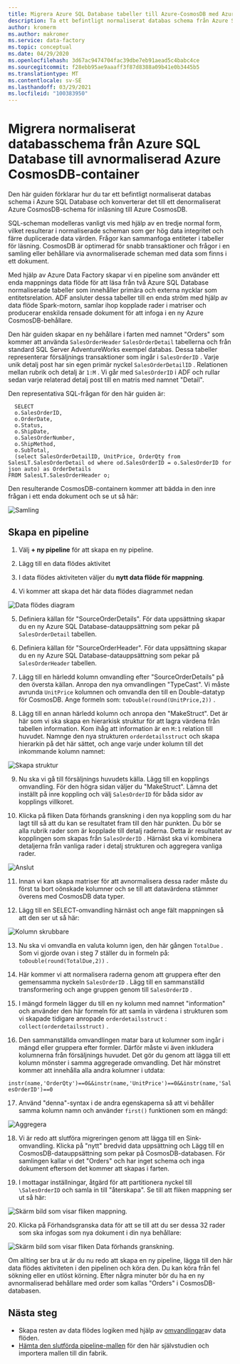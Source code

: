 ```yaml
---
title: Migrera Azure SQL Database tabeller till Azure-CosmosDB med Azure Data Factory
description: Ta ett befintligt normaliserat databas schema från Azure SQL Database och migrera till en avnormaliserad Azure CosmosDB-behållare med Azure Data Factory.
author: kromerm
ms.author: makromer
ms.service: data-factory
ms.topic: conceptual
ms.date: 04/29/2020
ms.openlocfilehash: 3d67ac9474704fac39dbe7eb91aead5c4babc4ce
ms.sourcegitcommit: f28ebb95ae9aaaff3f87d8388a09b41e0b3445b5
ms.translationtype: MT
ms.contentlocale: sv-SE
ms.lasthandoff: 03/29/2021
ms.locfileid: "100383950"
---
```

# <a name="migrate-normalized-database-schema-from-azure-sql-database-to-azure-cosmosdb-denormalized-container"></a>Migrera normaliserat databasschema från Azure SQL Database till avnormaliserad Azure CosmosDB-container

Den här guiden förklarar hur du tar ett befintligt normaliserat databas schema i Azure SQL Database och konverterar det till ett denormaliserat Azure CosmosDB-schema för inläsning till Azure CosmosDB.

SQL-scheman modelleras vanligt vis med hjälp av en tredje normal form, vilket resulterar i normaliserade scheman som ger hög data integritet och färre duplicerade data värden. Frågor kan sammanfoga entiteter i tabeller för läsning. CosmosDB är optimerad för snabb transaktioner och frågor i en samling eller behållare via avnormaliserade scheman med data som finns i ett dokument.

Med hjälp av Azure Data Factory skapar vi en pipeline som använder ett enda mappnings data flöde för att läsa från två Azure SQL Database normaliserade tabeller som innehåller primära och externa nycklar som entitetsrelation. ADF ansluter dessa tabeller till en enda ström med hjälp av data flöde Spark-motorn, samlar ihop kopplade rader i matriser och producerar enskilda rensade dokument för att infoga i en ny Azure CosmosDB-behållare.

Den här guiden skapar en ny behållare i farten med namnet "Orders" som kommer att använda ```SalesOrderHeader``` ```SalesOrderDetail``` tabellerna och från standard SQL Server AdventureWorks exempel databas. Dessa tabeller representerar försäljnings transaktioner som ingår i ```SalesOrderID``` . Varje unik detalj post har sin egen primär nyckel ```SalesOrderDetailID``` . Relationen mellan rubrik och detalj är ```1:M``` . Vi går med ```SalesOrderID``` i ADF och rullar sedan varje relaterad detalj post till en matris med namnet "Detail".

Den representativa SQL-frågan för den här guiden är:

```
  SELECT
  o.SalesOrderID,
  o.OrderDate,
  o.Status,
  o.ShipDate,
  o.SalesOrderNumber,
  o.ShipMethod,
  o.SubTotal,
  (select SalesOrderDetailID, UnitPrice, OrderQty from SalesLT.SalesOrderDetail od where od.SalesOrderID = o.SalesOrderID for json auto) as OrderDetails
FROM SalesLT.SalesOrderHeader o;
```

Den resulterande CosmosDB-containern kommer att bädda in den inre frågan i ett enda dokument och se ut så här:

![Samling](media/data-flow/cosmosb3.png)

## <a name="create-a-pipeline"></a>Skapa en pipeline

1. Välj **+ ny pipeline** för att skapa en ny pipeline.

2. Lägg till en data flödes aktivitet

3. I data flödes aktiviteten väljer du **nytt data flöde för mappning**.

4. Vi kommer att skapa det här data flödes diagrammet nedan

![Data flödes diagram](media/data-flow/cosmosb1.png)

5. Definiera källan för "SourceOrderDetails". För data uppsättning skapar du en ny Azure SQL Database-datauppsättning som pekar på ```SalesOrderDetail``` tabellen.

6. Definiera källan för "SourceOrderHeader". För data uppsättning skapar du en ny Azure SQL Database-datauppsättning som pekar på ```SalesOrderHeader``` tabellen.

7. Lägg till en härledd kolumn omvandling efter "SourceOrderDetails" på den översta källan. Anropa den nya omvandlingen "TypeCast". Vi måste avrunda ```UnitPrice``` kolumnen och omvandla den till en Double-datatyp för CosmosDB. Ange formeln som: ```toDouble(round(UnitPrice,2))``` .

8. Lägg till en annan härledd kolumn och anropa den "MakeStruct". Det är här som vi ska skapa en hierarkisk struktur för att lagra värdena från tabellen information. Kom ihåg att information är en ```M:1``` relation till huvudet. Namnge den nya strukturen ```orderdetailsstruct``` och skapa hierarkin på det här sättet, och ange varje under kolumn till det inkommande kolumn namnet:

![Skapa struktur](media/data-flow/cosmosb9.png)

9. Nu ska vi gå till försäljnings huvudets källa. Lägg till en kopplings omvandling. För den högra sidan väljer du "MakeStruct". Lämna det inställt på inre koppling och välj ```SalesOrderID``` för båda sidor av kopplings villkoret.

10. Klicka på fliken Data förhands granskning i den nya koppling som du har lagt till så att du kan se resultatet fram till den här punkten. Du bör se alla rubrik rader som är kopplade till detalj raderna. Detta är resultatet av kopplingen som skapas från ```SalesOrderID``` . Härnäst ska vi kombinera detaljerna från vanliga rader i detalj strukturen och aggregera vanliga rader.

![Anslut](media/data-flow/cosmosb4.png)

11. Innan vi kan skapa matriser för att avnormalisera dessa rader måste du först ta bort oönskade kolumner och se till att datavärdena stämmer överens med CosmosDB data typer.

12. Lägg till en SELECT-omvandling härnäst och ange fält mappningen så att den ser ut så här:

![Kolumn skrubbare](media/data-flow/cosmosb5.png)

13. Nu ska vi omvandla en valuta kolumn igen, den här gången ```TotalDue``` . Som vi gjorde ovan i steg 7 ställer du in formeln på: ```toDouble(round(TotalDue,2))``` .

14. Här kommer vi att normalisera raderna genom att gruppera efter den gemensamma nyckeln ```SalesOrderID``` . Lägg till en sammanställd transformering och ange gruppen genom till ```SalesOrderID``` .

15. I mängd formeln lägger du till en ny kolumn med namnet "information" och använder den här formeln för att samla in värdena i strukturen som vi skapade tidigare anropade ```orderdetailsstruct``` : ```collect(orderdetailsstruct)``` .

16. Den sammanställda omvandlingen matar bara ut kolumner som ingår i mängd eller gruppera efter formler. Därför måste vi även inkludera kolumnerna från försäljnings huvudet. Det gör du genom att lägga till ett kolumn mönster i samma aggregerade omvandling. Det här mönstret kommer att innehålla alla andra kolumner i utdata:

```instr(name,'OrderQty')==0&&instr(name,'UnitPrice')==0&&instr(name,'SalesOrderID')==0```

17. Använd "denna"-syntax i de andra egenskaperna så att vi behåller samma kolumn namn och använder ```first()``` funktionen som en mängd:

![Aggregera](media/data-flow/cosmosb6.png)

18. Vi är redo att slutföra migreringen genom att lägga till en Sink-omvandling. Klicka på "nytt" bredvid data uppsättning och Lägg till en CosmosDB-datauppsättning som pekar på CosmosDB-databasen. För samlingen kallar vi det "Orders" och har inget schema och inga dokument eftersom det kommer att skapas i farten.

19. I mottagar inställningar, åtgärd för att partitionera nyckel till ```\SalesOrderID``` och samla in till "återskapa". Se till att fliken mappning ser ut så här:

![Skärm bild som visar fliken mappning.](media/data-flow/cosmosb7.png)

20. Klicka på Förhandsgranska data för att se till att du ser dessa 32 rader som ska infogas som nya dokument i din nya behållare:

![Skärm bild som visar fliken Data förhands granskning.](media/data-flow/cosmosb8.png)

Om allting ser bra ut är du nu redo att skapa en ny pipeline, lägga till den här data flödes aktiviteten i den pipelinen och köra den. Du kan köra från fel sökning eller en utlöst körning. Efter några minuter bör du ha en ny avnormaliserad behållare med order som kallas "Orders" i CosmosDB-databasen.

## <a name="next-steps"></a>Nästa steg

* Skapa resten av data flödes logiken med hjälp av [omvandlingar](concepts-data-flow-overview.md)av data flöden.
* [Hämta den slutförda pipeline-mallen](https://github.com/kromerm/adfdataflowdocs/blob/master/sampledata/SQL%20Orders%20to%20CosmosDB.zip) för den här självstudien och importera mallen till din fabrik.
